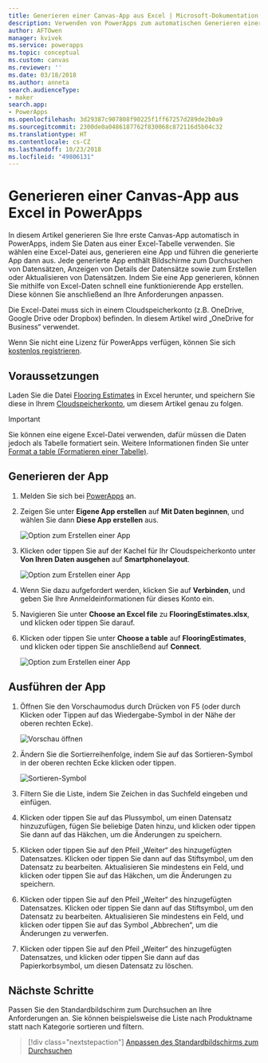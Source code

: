 ```yaml
---
title: Generieren einer Canvas-App aus Excel | Microsoft-Dokumentation
description: Verwenden von PowerApps zum automatischen Generieren einer Canvas-App mithilfe einer Excel-Datei, die in einem Cloudspeicherkonto gespeichert ist
author: AFTOwen
manager: kvivek
ms.service: powerapps
ms.topic: conceptual
ms.custom: canvas
ms.reviewer: ''
ms.date: 03/18/2018
ms.author: anneta
search.audienceType:
- maker
search.app:
- PowerApps
ms.openlocfilehash: 3d29387c907808f90225f1ff67257d289de2b0a9
ms.sourcegitcommit: 2300de0a0486187762f830068c872116d5b04c32
ms.translationtype: HT
ms.contentlocale: cs-CZ
ms.lasthandoff: 10/23/2018
ms.locfileid: "49806131"
---
```

# <a name="generate-a-canvas-app-from-excel-in-powerapps"></a>Generieren einer Canvas-App aus Excel in PowerApps

In diesem Artikel generieren Sie Ihre erste Canvas-App automatisch in PowerApps, indem Sie Daten aus einer Excel-Tabelle verwenden. Sie wählen eine Excel-Datei aus, generieren eine App und führen die generierte App dann aus. Jede generierte App enthält Bildschirme zum Durchsuchen von Datensätzen, Anzeigen von Details der Datensätze sowie zum Erstellen oder Aktualisieren von Datensätzen. Indem Sie eine App generieren, können Sie mithilfe von Excel-Daten schnell eine funktionierende App erstellen. Diese können Sie anschließend an Ihre Anforderungen anpassen. 

Die Excel-Datei muss sich in einem Cloudspeicherkonto (z.B. OneDrive, Google Drive oder Dropbox) befinden. In diesem Artikel wird „OneDrive for Business“ verwendet.

Wenn Sie nicht eine Lizenz für PowerApps verfügen, können Sie sich [kostenlos registrieren](../signup-for-powerapps.md).

## <a name="prerequisites"></a>Voraussetzungen

Laden Sie die Datei [Flooring Estimates](https://az787822.vo.msecnd.net/documentation/get-started-from-data/FlooringEstimates.xlsx) in Excel herunter, und speichern Sie diese in Ihrem [Cloudspeicherkonto](connections/cloud-storage-blob-connections.md), um diesem Artikel genau zu folgen.

> [!IMPORTANT]
> Sie können eine eigene Excel-Datei verwenden, dafür müssen die Daten jedoch als Tabelle formatiert sein. Weitere Informationen finden Sie unter [Format a table (Formatieren einer Tabelle)](how-to-excel-tips.md). 

## <a name="generate-the-app"></a>Generieren der App

1. Melden Sie sich bei [PowerApps](https://web.powerapps.com?utm_source=padocs&utm_medium=linkinadoc&utm_campaign=referralsfromdoc) an.

1. Zeigen Sie unter **Eigene App erstellen** auf **Mit Daten beginnen**, und wählen Sie dann **Diese App erstellen** aus.

    ![Option zum Erstellen einer App](./media/get-started-create-from-data/start-from-data.png)

1. Klicken oder tippen Sie auf der Kachel für Ihr Cloudspeicherkonto unter **Von Ihren Daten ausgehen** auf **Smartphonelayout**.

    ![Option zum Erstellen einer App](./media/get-started-create-from-data/odfb-tile.png)

1. Wenn Sie dazu aufgefordert werden, klicken Sie auf **Verbinden**, und geben Sie Ihre Anmeldeinformationen für dieses Konto ein.

1. Navigieren Sie unter **Choose an Excel file** zu **FlooringEstimates.xlsx**, und klicken oder tippen Sie darauf. 

1. Klicken oder tippen Sie unter **Choose a table** auf **FlooringEstimates**, und klicken oder tippen Sie anschließend auf **Connect**.

    ![Option zum Erstellen einer App](./media/get-started-create-from-data/choose-table.png)

## <a name="run-the-app"></a>Ausführen der App

1. Öffnen Sie den Vorschaumodus durch Drücken von F5 (oder durch Klicken oder Tippen auf das Wiedergabe-Symbol in der Nähe der oberen rechten Ecke).

    ![Vorschau öffnen](./media/get-started-create-from-data/open-preview.png)

1. Ändern Sie die Sortierreihenfolge, indem Sie auf das Sortieren-Symbol in der oberen rechten Ecke klicken oder tippen.

    ![Sortieren-Symbol](./media/get-started-create-from-data/sort-icon.png)

1. Filtern Sie die Liste, indem Sie Zeichen in das Suchfeld eingeben und einfügen.

1. Klicken oder tippen Sie auf das Plussymbol, um einen Datensatz hinzuzufügen, fügen Sie beliebige Daten hinzu, und klicken oder tippen Sie dann auf das Häkchen, um die Änderungen zu speichern.

1. Klicken oder tippen Sie auf den Pfeil „Weiter“ des hinzugefügten Datensatzes. Klicken oder tippen Sie dann auf das Stiftsymbol, um den Datensatz zu bearbeiten. Aktualisieren Sie mindestens ein Feld, und klicken oder tippen Sie auf das Häkchen, um die Änderungen zu speichern.

1. Klicken oder tippen Sie auf den Pfeil „Weiter“ des hinzugefügten Datensatzes. Klicken oder tippen Sie dann auf das Stiftsymbol, um den Datensatz zu bearbeiten. Aktualisieren Sie mindestens ein Feld, und klicken oder tippen Sie auf das Symbol „Abbrechen“, um die Änderungen zu verwerfen.

1. Klicken oder tippen Sie auf den Pfeil „Weiter“ des hinzugefügten Datensatzes, und klicken oder tippen Sie dann auf das Papierkorbsymbol, um diesen Datensatz zu löschen.

## <a name="next-steps"></a>Nächste Schritte

Passen Sie den Standardbildschirm zum Durchsuchen an Ihre Anforderungen an. Sie können beispielsweise die Liste nach Produktname statt nach Kategorie sortieren und filtern.

> [!div class="nextstepaction"]
> [Anpassen des Standardbildschirms zum Durchsuchen](customize-layout-sharepoint.md)
